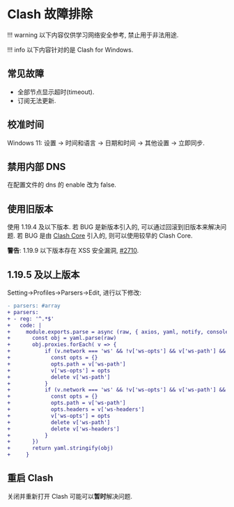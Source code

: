 # Clash 故障排除

!!! warning
    以下内容仅供学习网络安全参考, 禁止用于非法用途.  

!!! info
    以下内容针对的是 Clash for Windows.  

## 常见故障

- 全部节点显示超时(timeout).
- 订阅无法更新.

## 校准时间

Windows 11: 设置 -> 时间和语言 -> 日期和时间 -> 其他设置 -> 立即同步.  

## 禁用内部 DNS

在配置文件的 dns 的 enable 改为 false.  

## 使用旧版本

使用 1.19.4 及以下版本. 若 BUG 是新版本引入的, 可以通过回滚到旧版本来解决问题. 若 BUG 是由 [Clash Core](https://github.com/Dreamacro/clash) 引入的, 则可以使用较早的 Clash Core.  

**警告**: 1.19.9 以下版本存在 XSS 安全漏洞, [#2710](https://github.com/Fndroid/clash_for_windows_pkg/issues/2710).  

## 1.19.5 及以上版本

Setting->Profiles->Parsers->Edit, 进行以下修改:  

```diff
- parsers: #array
+ parsers:
+ - reg: '^.*$'
+   code: |
+     module.exports.parse = async (raw, { axios, yaml, notify, console }, { name, url, interval, selected }) => {
+       const obj = yaml.parse(raw)
+       obj.proxies.forEach( v => {
+           if (v.network === 'ws' && !v['ws-opts'] && v['ws-path'] && !v['ws-headers']) {
+             const opts = {}
+             opts.path = v['ws-path']
+             v['ws-opts'] = opts
+             delete v['ws-path']
+           }
+           if (v.network === 'ws' && !v['ws-opts'] && v['ws-path'] && v['ws-headers']) {
+             const opts = {}
+             opts.path = v['ws-path']
+             opts.headers = v['ws-headers']
+             v['ws-opts'] = opts
+             delete v['ws-path']
+             delete v['ws-headers']
+           }
+       })
+       return yaml.stringify(obj)
+     }
```

## 重启 Clash

关闭并重新打开 Clash 可能可以**暂时**解决问题.  
